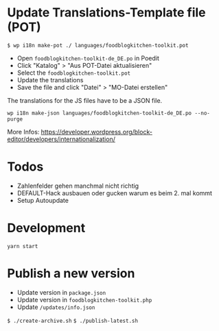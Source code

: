 # Update Translations-Template file (POT)

`$ wp i18n make-pot ./ languages/foodblogkitchen-toolkit.pot`

- Open `foodblogkitchen-toolkit-de_DE.po` in Poedit
- Click "Katalog" > "Aus POT-Datei aktualisieren"
- Select the `foodblogkitchen-toolkit.pot`
- Update the translations
- Save the file and click "Datei" > "MO-Datei erstellen"

The translations for the JS files have to be a JSON file.

`wp i18n make-json languages/foodblogkitchen-toolkit-de_DE.po --no-purge`

More Infos: https://developer.wordpress.org/block-editor/developers/internationalization/

# Todos

- Zahlenfelder gehen manchmal nicht richtig
- DEFAULT-Hack ausbauen oder gucken warum es beim 2. mal kommt
- Setup Autoupdate

# Development

`yarn start`

# Publish a new version

- Update version in `package.json`
- Update version in `foodblogkitchen-toolkit.php`
- Update `/updates/info.json`

`$ ./create-archive.sh`
`$ ./publish-latest.sh`
